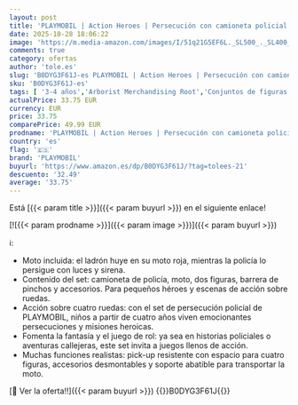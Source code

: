 ```yaml
---
layout: post
title: 'PLAYMOBIL | Action Heroes | Persecución con camioneta policial | Juguete policial con Luces y Sonidos | Juguete de Aventuras Lleno de acción | para Mayores de 4 años | 71875'
date: 2025-10-28 18:06:22
image: 'https://m.media-amazon.com/images/I/51q21G5EF6L._SL500_._SL400_.jpg'
comments: true
category: ofertas
author: 'tole.es'
slug: 'B0DYG3F61J-es PLAYMOBIL | Action Heroes | Persecución con camioneta...'
sku: 'B0DYG3F61J-es'
tags: [ '3-4 años','Arborist Merchandising Root','Conjuntos de figuras de juguete','Juguetes','Juguetes y juegos','Muñecos y figuras','NA selection','New Arrivals Social: Toys','New Arrivals in Toys','New Arrivals-Toys','Paid Social - CML Toys','Self Service','Special Features Stores','Top brands in Toys','Toys & Figures','b6d17eda-2c26-45ed-a098-453a9f96e839_0','b6d17eda-2c26-45ed-a098-453a9f96e839_1801','b6d17eda-2c26-45ed-a098-453a9f96e839_2401','b6d17eda-2c26-45ed-a098-453a9f96e839_3601','b6d17eda-2c26-45ed-a098-453a9f96e839_501','b6d17eda-2c26-45ed-a098-453a9f96e839_6301','b6d17eda-2c26-45ed-a098-453a9f96e839_701','playmobil','🇪🇸', ]
actualPrice: 33.75 EUR
currency: EUR
price: 33.75
comparePrice: 49.99 EUR
prodname: 'PLAYMOBIL | Action Heroes | Persecución con camioneta policial | Juguete policial con Luces y Sonidos | Juguete de Aventuras Lleno de acción | para Mayores de 4 años | 71875'
country: 'es'
flag: '🇪🇸'
brand: 'PLAYMOBIL'
buyurl: 'https://www.amazon.es/dp/B0DYG3F61J/?tag=tolees-21'
descuento: '32.49'
average: '33.75'
---
```


Está [{{< param title >}}]({{< param buyurl >}}) en el siguiente enlace!

[![{{< param prodname >}}]({{< param image >}})]({{< param buyurl >}})

ℹ️:

- Moto incluida: el ladrón huye en su moto roja, mientras la policía lo persigue con luces y sirena.
- Contenido del set: camioneta de policía, moto, dos figuras, barrera de pinchos y accesorios. Para pequeños héroes y escenas de acción sobre ruedas.
- Acción sobre cuatro ruedas: con el set de persecución policial de PLAYMOBIL, niños a partir de cuatro años viven emocionantes persecuciones y misiones heroicas.
- Fomenta la fantasía y el juego de rol: ya sea en historias policiales o aventuras callejeras, este set invita a juegos llenos de acción.
- Muchas funciones realistas: pick-up resistente con espacio para cuatro figuras, accesorios desmontables y soporte abatible para transportar la moto.

[🛒 Ver la oferta!!]({{< param buyurl >}})
{{<world>}}B0DYG3F61J{{</world>}}

